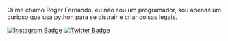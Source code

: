 Oi me chamo Roger Fernando, eu não sou um programador, sou apenas um curioso que usa python para se distrair e criar coisas legais.

[![Instagram Badge](https://img.shields.io/badge/-Roger%20Fernando-6633cc?style=flat-square&logo=instagram&logoColor=white&link=https://www.linkedin.com/in/diego-schell-fernandes/)](https://www.instagram.com/rogerflan/) [![Twitter Badge](https://img.shields.io/badge/-@rogerluizz-6633cc?style=flat-square&labelColor=6633cc&logo=twitter&logoColor=white&link=https://twitter.com/dieegosf)](https://twitter.com/rogerluizz)
